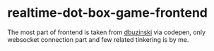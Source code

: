 # realtime-dot-box-game-frontend

The most part of frontend is taken from [dbuzinski](https://codepen.io/dbuzinski/pen/JZrZbJ) via codepen, only websocket connection part and few related tinkering is by me.
